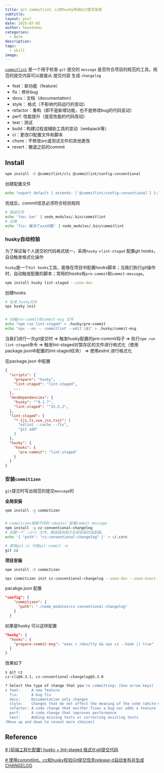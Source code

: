 ```yaml
---
title: git commitlint、cz和husky校验Git提交信息
subtitle: 
layout: post
date: 2025-07-05
author: heavenmei
categories:
  - Note
description: 
tags:
  - skill
image:
---
```

[`commitlint`](https://commitlint.js.org/) 是一个用于检查 `git` 提交的 `message` 是否符合项目的规范的工具。规范的提交内容可以直接从 提交内容 生成 `changelog`
- feat：新功能（feature）
- fix：修补bug
- docs：文档（documentation）
- style： 格式（不影响代码运行的变动）
- refactor：重构（即不是新增功能，也不是修改bug的代码变动）
- perf: 性能提升（提高性能的代码改动）
- test：测试
- build：构建过程或辅助工具的变动（webpack等）
- ci：更改CI配置文件和脚本
- chore：不修改src或测试文件的其他更改
- revert：撤退之前的commit


## Install

```bash
npm install -D @commitlint/cli @commitlint/config-conventional
```

创建配置文件
```bash
echo "export default { extends: ['@commitlint/config-conventional'] };" > commitlint.config.js
```


完成后，commit信息必须符合校验规则
```bash
# 错误示范
echo 'foo: bar' | node_modules/.bin/commitlint
# 正确
echo 'fix: 解决了xxx问题' | node_modules/.bin/commitlint
```



### husky自动校验

为了保证每个人提交的代码格式统一，采用`husky` +`lint-staged` 配置git hooks，自动触发格式化操作

`husky`是一个`Git hooks`工具，能够在项目中配置hooks脚本；当我们执行git操作时，自动触发配置的脚本；常用的hooks有`pre-commit`和`commit-message`。

```bash
npm install husky lint-staged --save-dev
```


创建hooks
```bash
# 生成.husky文件
npx husky init


# 创建pre-commit和commit-msg 文件
echo "npm run lint-staged" > .husky/pre-commit
echo "npx --no -- commitlint --edit \$1" > .husky/commit-msg
```

当我们进行一次git提交时 => 触发husky配置的pre-commit钩子 => 执行`npm run lint-staged`命令 => 触发lint-staged对暂存区的文件进行格式化（使用package.json中配置的lint-staged任务） => 使用eslint 进行格式化

在package.json 中配置
```json
{
  "scripts": {
    "prepare": "husky",
    "lint-staged": "lint-staged",
    ...
  },
  "devDependencies": {
    "husky": "^9.1.7",
    "lint-staged": "^15.5.2",
  },
  "lint-staged": {
    "*.{js,ts,vue,jsx,tsx}": [
      "eslint --cache --fix",
      "git add"
    ]
  },
  "husky": {
    "hooks": {
      "pre-commit": "lint-staged"
    }
  }
}

```


### 安装`commitizen`
`git`提交时写出规范的提交`message`的


**全局安装**
```bash
npm install -g commitizen


# commitizen根据不同的`adapter`配置commit message 
npm install -g cz-conventional-changelog 
# 创建一个`.czrc`文件。路径指向刚才全局安装的适配器。
echo '{ "path": "cz-conventional-changelog" }' > ~/.czrc

# 使用git cz 代替git commit -m 
git cz
```



**项目安装**

```bash
npm install -D commitizen

npx commitizen init cz-conventional-changelog --save-dev --save-exact

```


pacakge.json 配置
```json
"config": {
    "commitizen": {
      "path": "./node_modules/cz-conventional-changelog"
    }
  }
```
如果是husky 可以这样配置
```json
"husky": {
  "hooks": {
    "prepare-commit-msg": "exec < /dev/tty && npx cz --hook || true"
  }
}
```


效果如下
```bash
❯ git cz
cz-cli@4.3.1, cz-conventional-changelog@3.3.0

? Select the type of change that you're committing: (Use arrow keys)
❯ feat:     A new feature 
  fix:      A bug fix 
  docs:     Documentation only changes 
  style:    Changes that do not affect the meaning of the code (white-space, formatting, missing semi-colons, etc) 
  refactor: A code change that neither fixes a bug nor adds a feature 
  perf:     A code change that improves performance 
  test:     Adding missing tests or correcting existing tests 
(Move up and down to reveal more choices)

```

## Reference
[# [前端工程化配置] husky + lint-staged 格式化git提交代码](https://juejin.cn/post/7085534305249656862)


[# 使用commitlint、cz和husky校验Git提交信息release-it自动发布并生成 CHANGELOG](https://juejin.cn/post/7218459472919232570)